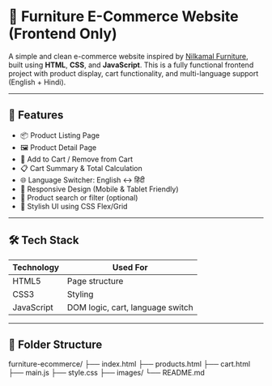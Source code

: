 # 🛒 Furniture E-Commerce Website (Frontend Only)

A simple and clean e-commerce website inspired by [Nilkamal Furniture](https://www.nilkamalfurniture.com/), built using **HTML**, **CSS**, and **JavaScript**. This is a fully functional frontend project with product display, cart functionality, and multi-language support (English + Hindi).

---

## 🔧 Features

- 📦 Product Listing Page
- 🖼️ Product Detail Page
- 🛒 Add to Cart / Remove from Cart
- 📋 Cart Summary & Total Calculation
- 🌐 Language Switcher: English ↔ हिंदी
- 📱 Responsive Design (Mobile & Tablet Friendly)
- 🔎 Product search or filter (optional)
- 🎨 Stylish UI using CSS Flex/Grid

---

## 🛠️ Tech Stack

| Technology | Used For         |
|------------|------------------|
| HTML5      | Page structure   |
| CSS3       | Styling          |
| JavaScript | DOM logic, cart, language switch |

---

## 📂 Folder Structure

furniture-ecommerce/
├── index.html
├── products.html
├── cart.html
├──  main.js
├──  style.css
├── images/
└── README.md


